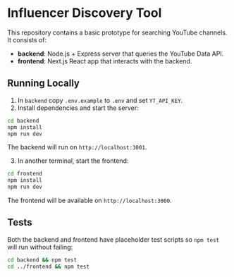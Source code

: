 # Influencer Discovery Tool

This repository contains a basic prototype for searching YouTube channels. It consists of:

- **backend**: Node.js + Express server that queries the YouTube Data API.
- **frontend**: Next.js React app that interacts with the backend.

## Running Locally

1. In `backend` copy `.env.example` to `.env` and set `YT_API_KEY`.
2. Install dependencies and start the server:

```bash
cd backend
npm install
npm run dev
```

The backend will run on `http://localhost:3001`.

3. In another terminal, start the frontend:

```bash
cd frontend
npm install
npm run dev
```

The frontend will be available on `http://localhost:3000`.

## Tests

Both the backend and frontend have placeholder test scripts so `npm test` will run without failing:

```bash
cd backend && npm test
cd ../frontend && npm test
```
